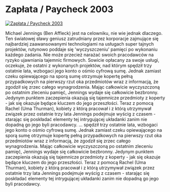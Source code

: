 Zapłata / Paycheck 2003 
=============
[![Zapłata / Paycheck 2003 ](http://vidos.pl/images/player.gif)](http://vidos.pl/zaplata-paycheck-2003)

 Michael Jennings (Ben Affleck) jest na celowniku, nie wie jednak dlaczego. Ten światowej sławy geniusz zatrudniany przez korporacje zajmujące się najbardziej zaawansowanymi technologiami na usługach super tajnych projektów, rutynowo poddaje się 'wyczyszczeniu' pamięci po wykonaniu każdego zadania. Nie może przecież narażać swoich pracodawców na ryzyko ujawniania tajemnic firmowych. Sowicie opłacany za swoje usługi, oczekuje, że ostatni z wykonanych projektów, nad którym spędził trzy ostatnie lata, wzbogaci jego konto o ośmio cyfrową sumę. Jednak zamiast czeku opiewającego na sporą sumę otrzymuje kopertę pełną przypadkowych na pierwszy rzut oka przedmiotów wraz z informacją, że zgodził się zrzec całego wynagrodzenia. Mając całkowicie wyczyszczoną po ostatnim zleceniu pamięć, Jennings wydaje się całkowicie bezbronny. Jedynym punktem zaczepienia okazują się tajemnicze przedmioty z koperty - jak się okazuje będące kluczem do jego przeszłości. Teraz z pomocą Rachel (Uma Thurman), kobiety z którą pracował i z którą utrzymywał związek przez ostatnie trzy lata Jennings podejmuje wyścig z czasem - starając się poskładać elementy tej intrygującej układanki zanim nie dopadną go jego byli pracodawcy.  ... spędził trzy ostatnie lata, wzbogaci jego konto o ośmio cyfrową sumę. Jednak zamiast czeku opiewającego na sporą sumę otrzymuje kopertę pełną przypadkowych na pierwszy rzut oka przedmiotów wraz z informacją, że zgodził się zrzec całego wynagrodzenia. Mając całkowicie wyczyszczoną po ostatnim zleceniu pamięć, Jennings wydaje się całkowicie bezbronny. Jedynym punktem zaczepienia okazują się tajemnicze przedmioty z koperty - jak się okazuje będące kluczem do jego przeszłości. Teraz z pomocą Rachel (Uma Thurman), kobiety z którą pracował i z którą utrzymywał związek przez ostatnie trzy lata Jennings podejmuje wyścig z czasem - starając się poskładać elementy tej intrygującej układanki zanim nie dopadną go jego byli pracodawcy.
